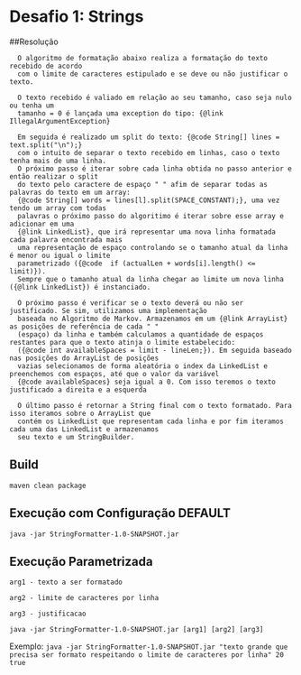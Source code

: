 # Desafio 1: Strings

##Resolução

      O algoritmo de formatação abaixo realiza a formatação do texto recebido de acordo
      com o limite de caracteres estipulado e se deve ou não justificar o texto.
     
      O texto recebido é valiado em relação ao seu tamanho, caso seja nulo ou tenha um
      tamanho = 0 é lançada uma exception do tipo: {@link IllegalArgumentException}
     
      Em seguida é realizado um split do texto: {@code String[] lines = text.split("\n");}
      com o intuito de separar o texto recebido em linhas, caso o texto tenha mais de uma linha.
      O próximo passo é iterar sobre cada linha obtida no passo anterior e então realizar o split
      do texto pelo caractere de espaço " " afim de separar todas as palavras do texto em um array:
      {@code String[] words = lines[l].split(SPACE_CONSTANT);}, uma vez tendo um array com todas
      palavras o próximo passo do algoritimo é iterar sobre esse array e adicionar em uma
      {@link LinkedList}, que irá representar uma nova linha formatada cada palavra encontrada mais
      uma representação de espaço controlando se o tamanho atual da linha é menor ou igual o limite
      parametrizado ({@code  if (actualLen + words[i].length() <= limit)}).
      Sempre que o tamanho atual da linha chegar ao limite um nova linha ({@link LinkedList}) é instanciado.
     
      O próximo passo é verificar se o texto deverá ou não ser justificado. Se sim, utilizamos uma implementação
      baseada no Algoritmo de Markov. Armazenamos em um {@link ArrayList} as posições de referência de cada " "
      (espaço) da linha e também calculamos a quantidade de espaços restantes para que o texto atinja o limite estabelecido:
      ({@code int availableSpaces = limit - lineLen;}). Em seguida baseado nas posições do ArrayList de posições
      vazias selecionamos de forma aleatória o index da LinkedList e preenchemos com espaços, até que o valor da variável
      {@code availableSpaces} seja igual a 0. Com isso teremos o texto justificado a direita e a esquerda
     
      O último passo é retornar a String final com o texto formatado. Para isso iteramos sobre o ArrayList que
      contém os LinkedList que representam cada linha e por fim iteramos cada uma das LinkedList e armazenamos
      seu texto e um StringBuilder.

## Build

`maven clean package`


## Execução com Configuração DEFAULT
`java -jar StringFormatter-1.0-SNAPSHOT.jar`

## Execução Parametrizada
`arg1 - texto a ser formatado`

`arg2 - limite de caracteres por linha`

`arg3 - justificacao`

`java -jar StringFormatter-1.0-SNAPSHOT.jar [arg1] [arg2] [arg3]`

Exemplo:
`java -jar StringFormatter-1.0-SNAPSHOT.jar "texto grande que precisa ser formato respeitando o limite de caracteres por linha" 20 true`